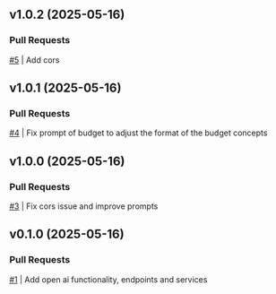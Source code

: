 ## v1.0.2 (2025-05-16)

### Pull Requests
[#5](https://github.com/RafaelMoro/api-launch-business/pull/5) | Add cors


## v1.0.1 (2025-05-16)

### Pull Requests
[#4](https://github.com/RafaelMoro/api-launch-business/pull/4) | Fix prompt of budget to adjust the format of the budget concepts


## v1.0.0 (2025-05-16)

### Pull Requests
[#3](https://github.com/RafaelMoro/api-launch-business/pull/3) | Fix cors issue and improve prompts


## v0.1.0 (2025-05-16)

### Pull Requests
[#1](https://github.com/RafaelMoro/api-launch-business/pull/1) | Add open ai functionality, endpoints and services

